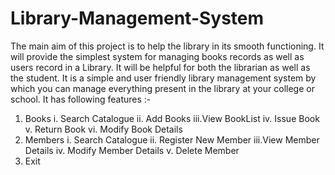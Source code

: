 # Library-Management-System
The main aim of this project is to help the library in its smooth functioning. It will provide the simplest system for managing books records as well as users record in a Library. It will be helpful for both the librarian as well as the student.
It is a simple and user friendly library management system by which you can manage everything present in the library at your college or school.
It has following features :-
1. Books
   i.  Search Catalogue
   ii. Add Books
   iii.View BookList
   iv. Issue Book
   v.  Return Book
   vi. Modify Book Details
2. Members
   i.  Search Catalogue
   ii. Register New Member
   iii.View Member Details
   iv. Modify Member Details
   v.  Delete Member
3. Exit
